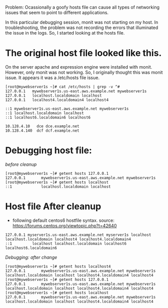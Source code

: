 Problem: Ocassionally a goofy hosts file can cause all types of networking issues that seem to point to different applications.

In this particular debugging session, monit was not starting on my host. 
In troubleshooting, the problem was not recording the errors that illuminated the issue in the logs.
So, I started looking at the hosts file.

# The original host file looked like this.

On the server apache and expression engine were installed with monit.
However, only monit was not working. So, I originally thought this was 
monit issue. It appears it was a /etc/hosts file issue. 

```
[root@mywebserver1s ~]# cat /etc/hosts | grep -v ^#
127.0.0.1   mywebserver1s.us-east.aws.example.net mywebserver1s
127.0.0.1   localhost.localdomain localhost
127.0.0.1   localhost4.localdomain4 localhost4

::1 mywebserver1s.us-east.aws.example.net mywebserver1s
::1 localhost.localdomain localhost
::1 localhost6.localdomain6 localhost6

10.128.4.10   dce dce.example.net
10.128.4.140  dcf dcf.example.net
```

# Debugging host file: 

*before cleanup*

```
[root@mywebserver1s ~]# getent hosts 127.0.0.1
127.0.0.1       mywebserver1s.us-east.aws.example.net mywebserver1s
[root@mywebserver1s ~]# getent hosts localhost
::1             localhost.localdomain localhost
```

# Host file After cleanup

* following default centos6 hostfile syntax. 
source: https://forums.centos.org/viewtopic.php?t=42640

```
127.0.0.1 myserver1s.us-east.aws.example.net myserver1s localhost localhost.localdomain localhost4 localhost4.localdomain4
::1         localhost localhost.localdomain localhost6 localhost6.localdomain6
```

*Debugging: after change*

```
[root@mywebserver1s ~]# getent hosts localhost4
127.0.0.1       mywebserver1s.us-east.aws.example.net mywebserver1s localhost.localdomain localhost localhost4.localdomain4 localhost4
[root@mywebserver1s ~]# getent hosts 127.0.0.1
127.0.0.1       mywebserver1s.us-east.aws.example.net mywebserver1s localhost.localdomain localhost localhost4.localdomain4 localhost4
[root@mywebserver1s ~]# getent hosts localhost
127.0.0.1       mywebserver1s.us-east.aws.example.net mywebserver1s localhost.localdomain localhost localhost4.localdomain4 localhost4
```
